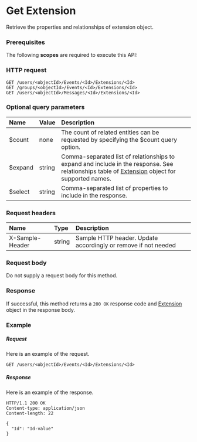 # Get Extension

Retrieve the properties and relationships of extension object.
### Prerequisites
The following **scopes** are required to execute this API: 
### HTTP request
<!-- { "blockType": "ignored" } -->
```http
GET /users/<objectId>/Events/<Id>/Extensions/<Id>
GET /groups/<objectId>/Events/<Id>/Extensions/<Id>
GET /users/<objectId>/Messages/<Id>/Extensions/<Id>
```
### Optional query parameters
|Name|Value|Description|
|:---------------|:--------|:-------|
|$count|none|The count of related entities can be requested by specifying the $count query option.|
|$expand|string|Comma-separated list of relationships to expand and include in the response. See relationships table of [Extension](../resources/extension.md) object for supported names. |
|$select|string|Comma-separated list of properties to include in the response.|

### Request headers
| Name       | Type | Description|
|:-----------|:------|:----------|
| X-Sample-Header  | string  | Sample HTTP header. Update accordingly or remove if not needed|

### Request body
Do not supply a request body for this method.
### Response
If successful, this method returns a `200 OK` response code and [Extension](../resources/extension.md) object in the response body.
### Example
##### Request
Here is an example of the request.
<!-- {
  "blockType": "request",
  "name": "get_extension"
}-->
```http
GET /users/<objectId>/Events/<Id>/Extensions/<Id>
```
##### Response
Here is an example of the response.
<!-- {
  "blockType": "response",
  "truncated": false,
  "@odata.type": "microsoft.graph.extension"
} -->
```http
HTTP/1.1 200 OK
Content-type: application/json
Content-length: 22

{
  "Id": "Id-value"
}
```

<!-- uuid: 8fcb5dbc-d5aa-4681-8e31-b001d5168d79
2015-10-25 14:57:30 UTC -->
<!-- {
  "type": "#page.annotation",
  "description": "Get Extension",
  "keywords": "",
  "section": "documentation",
  "tocPath": ""
}-->